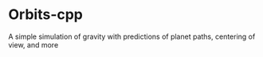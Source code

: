 # Orbits-cpp
A simple simulation of gravity with predictions of planet paths, centering of view, and more
